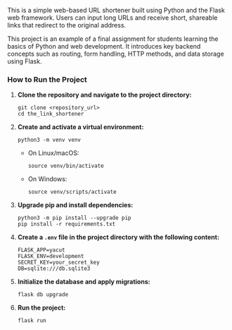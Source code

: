 This is a simple web-based URL shortener built using Python and the Flask web framework. Users can input long URLs and receive short, shareable links that redirect to the original address.

This project is an example of a final assignment for students learning the basics of Python and web development.
It introduces key backend concepts such as routing, form handling, HTTP methods, and data storage using Flask.

### How to Run the Project

1. **Clone the repository and navigate to the project directory:**
    ```
    git clone <repository_url>
    cd the_link_shortener
    ```

2. **Create and activate a virtual environment:**
    ```
    python3 -m venv venv
    ```
    - On Linux/macOS:
        ```
        source venv/bin/activate
        ```
    - On Windows:
        ```
        source venv/scripts/activate
        ```

3. **Upgrade pip and install dependencies:**
    ```
    python3 -m pip install --upgrade pip
    pip install -r requirements.txt
    ```

4. **Create a `.env` file in the project directory with the following content:**
    ```
    FLASK_APP=yacut
    FLASK_ENV=development
    SECRET_KEY=your_secret_key
    DB=sqlite:///db.sqlite3
    ```

5. **Initialize the database and apply migrations:**
    ```
    flask db upgrade
    ```

6. **Run the project:**
    ```
    flask run
    ```
